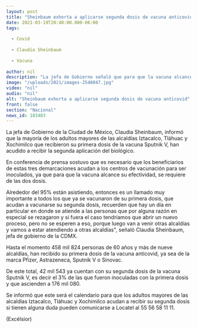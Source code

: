 ```yaml
---
layout: post
title: "Sheinbaum exhorta a aplicarse segunda dosis de vacuna anticovid"
date: 2021-03-19T20:40:00.000-06:00
tags:
  
  - Covid
  
  - Claudia Sheinbaum
  
  - Vacuna
  
author: nil
description: "La jefa de Gobierno señaló que para que la vacuna alcance su efectividad, se requiere que los adultos mayores acudan a aplicarse la segunda dosis"
image: "/uploads/2021/images-2548047.jpg"
video: "nil"
audio: "nil"
alt: "Sheinbaum exhorta a aplicarse segunda dosis de vacuna anticovid"
front: false
section: "Nacional"
news_id: 183483
---
```


La jefa de Gobierno de la Ciudad de México, Claudia Sheinbaum, informó que la mayoría de los adultos mayores de las alcaldías Iztacalco, Tláhuac y Xochimilco que recibieron su primera dosis de la vacuna Sputnik V, han acudido a recibir la segunda aplicación del biológico.

En conferencia de prensa sostuvo que es necesario que los beneficiarios de estas tres demarcaciones acudan a los centros de vacunación para ser inoculados, ya que para que la vacuna alcance su efectividad, se requiere de las dos dosis.

Alrededor del 95% están asistiendo, entonces es un llamado muy importante a todos los que ya se vacunaron de su primera dosis, que acudan a vacunarse su segunda dosis, recuerden que hay un día en particular en donde se atiende a las personas que por alguna razón en especial se rezagaron y si fuera el caso tendríamos que abrir un nuevo proceso, pero no se esperen a eso, porque luego van a venir otras alcaldías y vamos a estar atendiendo a otras alcaldías", señaló Claudia Sheinbaum, jefa de gobierno de la CDMX.

Hasta el momento 458 mil 824 personas de 60 años y más de nueve alcaldías, han recibido su primera dosis de la vacuna anticovid, ya sea de la marca Pfizer, Astrazeneca, Sputnik V o Sinovac.

De este total, 42 mil 543 ya cuentan con su segunda dosis de la vacuna Sputnik V, es decir el 3% de las que fueron inoculadas con la primera dosis y que ascienden a 176 mil 080.

Se informó que este será el calendario para que los adultos mayores de las alcaldías Iztacalco, Tláhuac y Xochimilco acudan a recibir su segunda dosis si tienen alguna duda pueden comunicarse a Locatel al 55 56 58 11 11. 

(Excélsior)